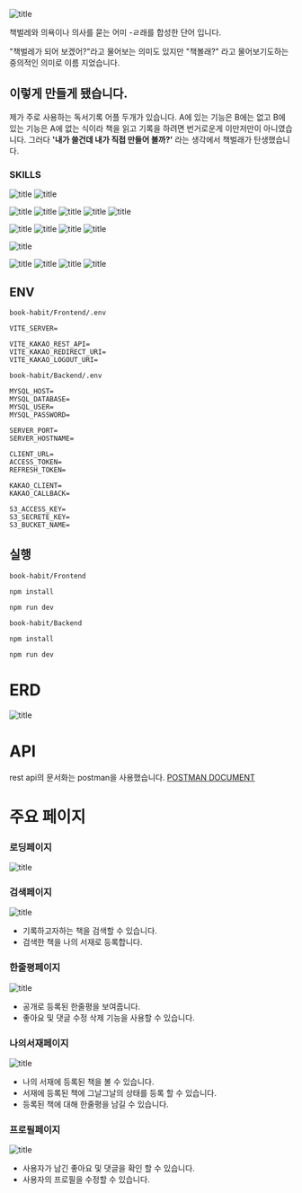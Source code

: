 ![title](http://pic.lsw0604.store/책벌래.png)

책벌레와 의욕이나 의사를 묻는 어미 -ㄹ래를 합성한 단어 입니다.

"책벌레가 되어 보겠어?"라고 물어보는 의미도 있지만 "책볼래?" 라고 물어보기도하는 중의적인 의미로 이름 지었습니다.

## 이렇게 만들게 됐습니다.

제가 주로 사용하는 독서기록 어플 두개가 있습니다. A에 있는 기능은 B에는 없고 B에 있는 기능은 A에 없는 식이라 책을 읽고 기록을 하려면 번거로운게 이만저만이 아니였습니다. 그러다 **'내가 쓸건데 내가 직접 만들어 볼까?'** 라는 생각에서 책벌래가 탄생했습니다.

### SKILLS

![title](https://img.shields.io/badge/TYPESCRIPT-3178C6?style=for-the-badge&logo=typescript&logoColor=white)
![title](https://img.shields.io/badge/JAVASCRIPT-F7DF1E?style=for-the-badge&logo=javascript&logoColor=white)

![title](https://img.shields.io/badge/REACT-61DAFB?style=for-the-badge&logo=React&logoColor=white)
![title](https://img.shields.io/badge/REACT_QUERY-FF4154?style=for-the-badge&logo=ReactQuery&logoColor=white)
![title](https://img.shields.io/badge/REACT_ROUTER-CA4245?style=for-the-badge&logo=ReactRouter&logoColor=white)
![title](https://img.shields.io/badge/RECOIL-3578E5?style=for-the-badge&logo=Recoil&logoColor=white)
![title](https://img.shields.io/badge/STYLED_COMPONENTS-DB7093?style=for-the-badge&logo=styledcomponents&logoColor=white)

![title](https://img.shields.io/badge/EXPRESS-000000?style=for-the-badge&logo=express&logoColor=white)
![title](https://img.shields.io/badge/MYSQL-4479A1?style=for-the-badge&logo=MySQL&logoColor=white)
![title](https://img.shields.io/badge/node.js-339933?style=for-the-badge&logo=nodedotjs&logoColor=white)
![title](https://img.shields.io/badge/PASSPORT-34E27A?style=for-the-badge&logo=passport&logoColor=white)

![title](https://img.shields.io/badge/VITE-646CFF?style=for-the-badge&logo=vite&logoColor=white)

![title](https://img.shields.io/badge/NGINX-009639?style=for-the-badge&logo=nginx&logoColor=black)
![title](https://img.shields.io/badge/RDS-527FFF?style=for-the-badge&logo=amazonrds&logoColor=black)
![title](https://img.shields.io/badge/EC2-FF9900?style=for-the-badge&logo=amazonec2&logoColor=black)
![title](https://img.shields.io/badge/S3-569A31?style=for-the-badge&logo=amazons3&logoColor=black)

## ENV

```
book-habit/Frontend/.env

VITE_SERVER=

VITE_KAKAO_REST_API=
VITE_KAKAO_REDIRECT_URI=
VITE_KAKAO_LOGOUT_URI=
```

```
book-habit/Backend/.env

MYSQL_HOST=
MYSQL_DATABASE=
MYSQL_USER=
MYSQL_PASSWORD=

SERVER_PORT=
SERVER_HOSTNAME=

CLIENT_URL=
ACCESS_TOKEN=
REFRESH_TOKEN=

KAKAO_CLIENT=
KAKAO_CALLBACK=

S3_ACCESS_KEY=
S3_SECRETE_KEY=
S3_BUCKET_NAME=
```

## 실행

```
book-habit/Frontend

npm install

npm run dev

```

```
book-habit/Backend

npm install

npm run dev
```

# ERD

![title](http://pic.lsw0604.store/ERD.png)

# API

rest api의 문서화는 postman을 사용했습니다.
[POSTMAN DOCUMENT](https://documenter.getpostman.com/view/17456196/2s9YXh63AU)

# 주요 페이지

### 로딩페이지

![title](http://pic.lsw0604.store/LoadingPage.gif)

### 검색페이지

![title](http://pic.lsw0604.store/SearchPage.gif)

- 기록하고자하는 책을 검색할 수 있습니다.
- 검색한 책을 나의 서재로 등록합니다.

### 한줄평페이지

![title](http://pic.lsw0604.store/CommentsPage.gif)

- 공개로 등록된 한줄평을 보여줍니다.
- 좋아요 및 댓글 수정 삭제 기능을 사용할 수 있습니다.

### 나의서재페이지

![title](http://pic.lsw0604.store/BookDetailPage.gif)

- 나의 서재에 등록된 책을 볼 수 있습니다.
- 서재에 등록된 책에 그날그날의 상태를 등록 할 수 있습니다.
- 등록된 책에 대해 한줄평을 남길 수 있습니다.

### 프로필페이지

![title](http://pic.lsw0604.store/ProfilePage.gif)

- 사용자가 남긴 좋아요 및 댓글을 확인 할 수 있습니다.
- 사용자의 프로필을 수정할 수 있습니다.
